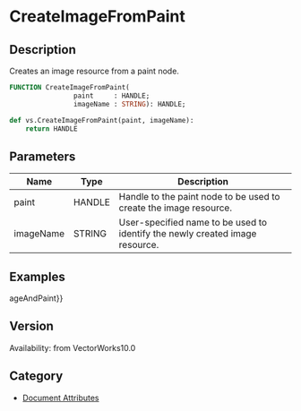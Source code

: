 # CreateImageFromPaint

## Description
Creates an image resource from a paint node.

```pascal
FUNCTION CreateImageFromPaint(
				paint     : HANDLE;
				imageName : STRING): HANDLE;
```

```python
def vs.CreateImageFromPaint(paint, imageName):
    return HANDLE
```

## Parameters
|Name|Type|Description|
|---|---|---|
|paint|HANDLE|Handle to the paint node to be used to create the image resource.|
|imageName|STRING|User-specified name to be used to identify the newly created image resource.|

## Examples
ageAndPaint}}

## Version
Availability: from VectorWorks10.0

## Category
* [Document Attributes](../Categories/Document%20Attributes.md)
